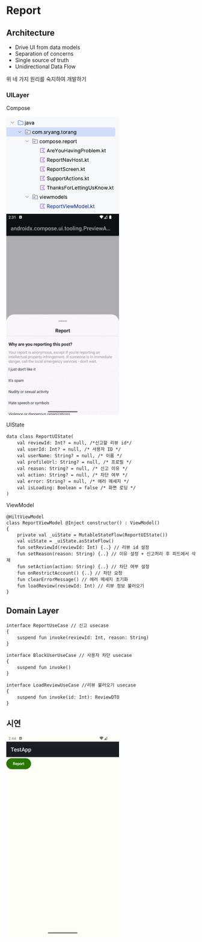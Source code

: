 # Report

## Architecture
- Drive UI from data models
- Separation of concerns
- Single source of truth
- Unidirectional Data Flow

위 네 가지 원리를 숙지하여 개발하기

### UILayer
Compose

<img src = "/screenshot/package.png" width="300px" />
<img src = "/screenshot/report_ui.gif" width="300px" />

UIState
```
data class ReportUIState(
    val reviewId: Int? = null, /*신고할 리뷰 id*/
    val userId: Int? = null, /* 사용자 ID */
    val userName: String? = null, /* 이름 */
    val profileUrl: String? = null, /* 프로필 */
    val reason: String? = null, /* 신고 이유 */
    val action: String? = null, /* 차단 여부 */
    val error: String? = null, /* 에러 메세지 */
    val isLoading: Boolean = false /* 화면 로딩 */
)
```

ViewModel
```
@HiltViewModel
class ReportViewModel @Inject constructor() : ViewModel()
{
    private val _uiState = MutableStateFlow(ReportUIState())
    val uiState = _uiState.asStateFlow()
    fun setReviewId(reviewId: Int) {..} // 리뷰 id 설정
    fun setReason(reason: String) {..} // 이유 설정 + 신고처리 후 피드에서 삭제
    fun setAction(action: String) {..} // 차단 여부 설정
    fun onRestrictAccount() {..} // 차단 요청
    fun clearErrorMessage() // 에러 메세지 초기화
    fun loadReview(reviewId: Int) // 리뷰 정보 불러오기
}
```

## Domain Layer

```
interface ReportUseCase // 신고 usecase
{
    suspend fun invoke(reviewId: Int, reason: String)
}
```

```
interface BlockUserUseCase // 사용자 차단 usecase
{
    suspend fun invoke()
}
```

```
interface LoadReviewUseCase //리뷰 불러오기 usecase
{
    suspend fun invoke(id: Int): ReviewDTO
}
```

## 시연
<img src = "/screenShot/report.gif" width = "300px" />